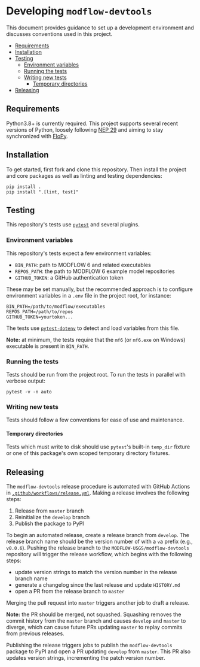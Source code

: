 # Developing `modflow-devtools`

This document provides guidance to set up a development environment and discusses conventions used in this project.

<!-- START doctoc generated TOC please keep comment here to allow auto update -->
<!-- DON'T EDIT THIS SECTION, INSTEAD RE-RUN doctoc TO UPDATE -->


- [Requirements](#requirements)
- [Installation](#installation)
- [Testing](#testing)
  - [Environment variables](#environment-variables)
  - [Running the tests](#running-the-tests)
  - [Writing new tests](#writing-new-tests)
    - [Temporary directories](#temporary-directories)
- [Releasing](#releasing)

<!-- END doctoc generated TOC please keep comment here to allow auto update -->

## Requirements

Python3.8+ is currently required. This project supports several recent versions of Python, loosely following [NEP 29](https://numpy.org/neps/nep-0029-deprecation_policy.html#implementation) and aiming to stay synchronized with [FloPy](https://github.com/modflowpy/flopy).

## Installation

To get started, first fork and clone this repository. Then install the project and core packages as well as linting and testing dependencies:

```shell
pip install .
pip install ".[lint, test]"
```

## Testing

This repository's tests use [`pytest`](https://docs.pytest.org/en/latest/) and several plugins.

### Environment variables

This repository's tests expect a few environment variables:

- `BIN_PATH`: path to MODFLOW 6 and related executables
- `REPOS_PATH`: the path to MODFLOW 6 example model repositories
- `GITHUB_TOKEN`: a GitHub authentication token

These may be set manually, but the recommended approach is to configure environment variables in a `.env` file in the project root, for instance:

```
BIN_PATH=/path/to/modflow/executables
REPOS_PATH=/path/to/repos
GITHUB_TOKEN=yourtoken...
```

The tests use [`pytest-dotenv`](https://github.com/quiqua/pytest-dotenv) to detect and load variables from this file.

**Note:** at minimum, the tests require that the `mf6` (or `mf6.exe` on Windows) executable is present in `BIN_PATH`.

### Running the tests

Tests should be run from the project root. To run the tests in parallel with verbose output:

```shell
pytest -v -n auto
```

### Writing new tests

Tests should follow a few conventions for ease of use and maintenance.

#### Temporary directories

Tests which must write to disk should use `pytest`'s built-in `temp_dir` fixture or one of this package's own scoped temporary directory fixtures.

## Releasing

The `modflow-devtools` release procedure is automated with GitHub Actions in [`.github/workflows/release.yml`](.github/workflows/release.yml). Making a release involves the following steps:

1. Release from `master` branch
2. Reinitialize the `develop` branch
3. Publish the package to PyPI

To begin an automated release, create a release branch from `develop`. The release branch name should be the version number of with a `v`a prefix (e.g., `v0.0.6`). Pushing the release branch to the `MODFLOW-USGS/modflow-devtools` repository will trigger the release workflow, which begins with the following steps:

- update version strings to match the version number in the release branch name
- generate a changelog since the last release and update `HISTORY.md`
- open a PR from the release branch to `master`

Merging the pull request into `master` triggers another job to draft a release.

**Note:** the PR should be merged, not squashed. Squashing removes the commit history from the `master` branch and causes `develop` and `master` to diverge, which can cause future PRs updating `master` to replay commits from previous releases.

Publishing the release triggers jobs to publish the `modflow-devtools` package to PyPI and open a PR updating `develop` from `master`. This PR also updates version strings, incrementing the patch version number.